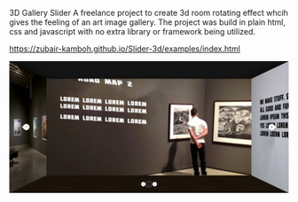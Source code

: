 3D Gallery Slider
A freelance project to create 3d room rotating effect whcih gives the feeling of an art image gallery. 
The project was build in plain html, css and javascript with no extra library or framework being utilized.

https://zubair-kamboh.github.io/Slider-3d/examples/index.html

![alt text](https://github.com/zubair-kamboh/Slider-3d/blob/main/img/3d-gallery.png)

